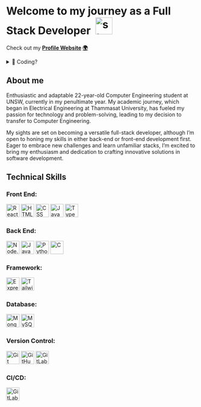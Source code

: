 # Welcome to my journey as a Full Stack Developer &nbsp;<img width="45" src="https://github.com/PhotKosee/PhotKosee/assets/114990364/2b51ca02-1590-464d-adfd-28754855d2a4" alt="stack" title="stack"/>

Check out my **[Profile Website](https://photkosee.github.io/profile-react) [🌍](https://photkosee.github.io/profile-react/)**

<details>
<summary>👾 Coding?</summary>

<br>Sometimes I do **[LeetCode](https://leetcode.com/peachkosee/)**, sometimes I do **[HackerRank](https://www.hackerrank.com/kosee_phot?hr_r=1)** <br>
> [Fun fact](https://www.youtube.com/watch?v=dQw4w9WgXcQ)

</details>

## About me

Enthusiastic and adaptable 22-year-old Computer Engineering student at UNSW, currently in my penultimate year. My academic journey, which began in Electrical Engineering at Thammasat University, has fueled my passion for technology and problem-solving, leading to my decision to transfer to Computer Engineering.

My sights are set on becoming a versatile full-stack developer, although I’m open to honing my skills in either back-end or front-end development first. Eager to embrace new challenges and learn unfamiliar stacks, I’m excited to bring my enthusiasm and dedication to crafting innovative solutions in software development.

## Technical Skills
### Front End:
<div>
	<img width="35" src="https://cdn.jsdelivr.net/gh/devicons/devicon/icons/react/react-original.svg" alt="React" title="React" />
	<img width="35" src="https://cdn.jsdelivr.net/gh/devicons/devicon/icons/html5/html5-original.svg" alt="HTML" title="HTML"/>
	<img width="35" src="https://cdn.jsdelivr.net/gh/devicons/devicon/icons/css3/css3-original.svg" alt="CSS" title="CSS"/>
	<img width="35" src="https://cdn.jsdelivr.net/gh/devicons/devicon/icons/javascript/javascript-original.svg" alt="JavaScript" title="JavaScript"/>
	<img width="35" src="https://cdn.jsdelivr.net/gh/devicons/devicon/icons/typescript/typescript-original.svg" alt="TypeScript" title="TypeScript"/>
</div>

### Back End:
<div>
	<img width="35" src="https://cdn.jsdelivr.net/gh/devicons/devicon/icons/nodejs/nodejs-original.svg" alt="Node.js" title="Node.js"/>
	<img width="35" src="https://cdn.jsdelivr.net/gh/devicons/devicon/icons/java/java-original.svg" alt="Java" title="Java"/>
	<img width="35" src="https://cdn.jsdelivr.net/gh/devicons/devicon/icons/python/python-original.svg" alt="Python" title="Python"/>
	<img width="35" src="https://cdn.jsdelivr.net/gh/devicons/devicon/icons/c/c-original.svg" alt="C" title="C"/>
</div>

### Framework:
<div>
	<img width="35" src="https://cdn.jsdelivr.net/gh/devicons/devicon/icons/express/express-original.svg" alt="Express" title="Express"/>
	<img width="35" src="https://cdn.jsdelivr.net/gh/devicons/devicon/icons/tailwindcss/tailwindcss-plain.svg" alt="TailwindCSS" title="TailwindCSS"/>
</div>

### Database:
<div>
	<img width="35" src="https://cdn.jsdelivr.net/gh/devicons/devicon/icons/mongodb/mongodb-original.svg" alt="MongoDB" title="MongoDB"/>
	<img width="35" src="https://cdn.jsdelivr.net/gh/devicons/devicon/icons/mysql/mysql-original.svg" alt="MySQL" title="MySQL"/>
</div>

### Version Control:
<div>
	<img width="35" src="https://cdn.jsdelivr.net/gh/devicons/devicon/icons/git/git-original.svg" alt="Git" title="Git"/>
  	<img width="35" src="https://cdn.jsdelivr.net/gh/devicons/devicon/icons/github/github-original.svg" alt="GitHub" title="GitHub"/>
  	<img width="35" src="https://cdn.jsdelivr.net/gh/devicons/devicon/icons/gitlab/gitlab-original.svg" alt="GitLab" title="GitLab"/>
</div>

### CI/CD:
<div>
  	<img width="35" src="https://cdn.jsdelivr.net/gh/devicons/devicon/icons/gitlab/gitlab-original.svg" alt="GitLab" title="GitLab"/>
</div>
